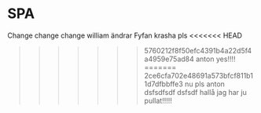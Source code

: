 # SPA
Change change change
william ändrar
Fyfan
krasha pls
<<<<<<< HEAD
>>>>>>> 5760212f8f50efc4391b4a22d5f4a4959e75ad84
anton yes!!!!
=======
>>>>>>> 2ce6cfa702e48691a573bfcf811b11d7dfbbffe3
nu pls anton 
dsfsdfsdf
dsfsdf
hallå jag har ju pullat!!!!!